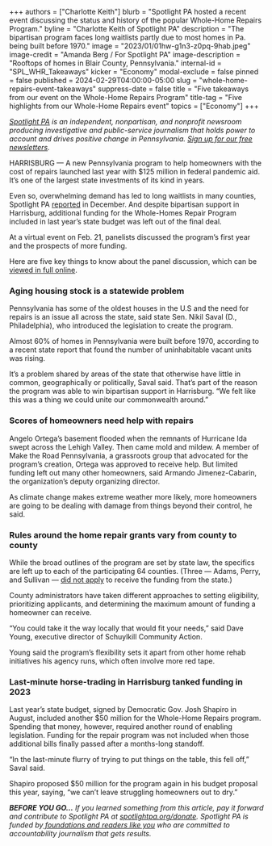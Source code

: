+++
authors = ["Charlotte Keith"]
blurb = "Spotlight PA hosted a recent event discussing the status and history of the popular Whole-Home Repairs Program."
byline = "Charlotte Keith of Spotlight PA"
description = "The bipartisan program faces long waitlists partly due to most homes in Pa. being built before 1970."
image = "2023/01/01hw-g1n3-z0pq-9hab.jpeg"
image-credit = "Amanda Berg / For Spotlight PA"
image-description = "Rooftops of homes in Blair County, Pennsylvania."
internal-id = "SPL_WHR_Takeaways"
kicker = "Economy"
modal-exclude = false
pinned = false
published = 2024-02-29T04:00:00-05:00
slug = "whole-home-repairs-event-takeaways"
suppress-date = false
title = "Five takeaways from our event on the Whole-Home Repairs Program"
title-tag = "Five highlights from our Whole-Home Repairs event"
topics = ["Economy"]
+++

<a href="https://www.spotlightpa.org/"><em>Spotlight PA</em></a><em> is an independent, nonpartisan, and nonprofit newsroom producing investigative and public-service journalism that holds power to account and drives positive change in Pennsylvania. </em><a href="https://www.spotlightpa.org/newsletters"><em>Sign up for our free newsletters</em></a><em>.</em>

HARRISBURG — A new Pennsylvania program to help homeowners with the cost of repairs launched last year with $125 million in federal pandemic aid. It’s one of the largest state investments of its kind in years.

Even so, overwhelming demand has led to long waitlists in many counties, Spotlight PA <a href="https://www.spotlightpa.org/news/2023/12/pennsylvania-whole-home-repairs-program-shortage-budget-impasse-legislature/">reported</a> in December. And despite bipartisan support in Harrisburg, additional funding for the Whole-Homes Repair Program included in last year’s state budget was left out of the final deal.

<script src="https://www.spotlightpa.org/embed.js" async></script><div data-spl-embed-version="1" data-spl-src="https://www.spotlightpa.org/embeds/newsletter/"></div>

At a virtual event on Feb. 21, panelists discussed the program’s first year and the prospects of more funding.

Here are five key things to know about the panel discussion, which can be<a href="https://www.spotlightpa.org/news/2024/02/housing-home-improvement-repairs-pennsylvania-saval-event/"> viewed in full online</a>.

### Aging housing stock is a statewide problem

Pennsylvania has some of the oldest houses in the U.S and the need for repairs is an issue all across the state, said state Sen. Nikil Saval (D., Philadelphia), who introduced the legislation to create the program.

Almost 60% of homes in Pennsylvania were built before 1970, according to a recent state report that found the number of uninhabitable vacant units was rising.

It’s a problem shared by areas of the state that otherwise have little in common, geographically or politically, Saval said. That’s part of the reason the program was able to win bipartisan support in Harrisburg. “We felt like this was a thing we could unite our commonwealth around.”

### Scores of homeowners need help with repairs

Angelo Ortega’s basement flooded when the remnants of Hurricane Ida swept across the Lehigh Valley. Then came mold and mildew. A member of Make the Road Pennsylvania, a grassroots group that advocated for the program’s creation, Ortega was approved to receive help. But limited funding left out many other homeowners, said Armando Jimenez-Cabarin, the organization’s deputy organizing director.

As climate change makes extreme weather more likely, more homeowners are going to be dealing with damage from things beyond their control, he said.

### Rules around the home repair grants vary from county to county

While the broad outlines of the program are set by state law, the specifics are left up to each of the participating 64 counties. (Three — Adams, Perry, and Sullivan — <a href="https://www.spotlightpa.org/news/2023/06/pa-whole-home-repairs-program-rural-counties-applications/">did not apply</a> to receive the funding from the state.)

County administrators have taken different approaches to setting eligibility, prioritizing applicants, and determining the maximum amount of funding a homeowner can receive.

“You could take it the way locally that would fit your needs,” said Dave Young, executive director of Schuylkill Community Action.

Young said the program’s flexibility sets it apart from other home rehab initiatives his agency runs, which often involve more red tape. <strong></strong>

### Last-minute horse-trading in Harrisburg tanked funding in 2023

Last year’s state budget, signed by Democratic Gov. Josh Shapiro in August, included another $50 million for the Whole-Home Repairs program. Spending that money, however, required another round of enabling legislation. Funding for the repair program was not included when those additional bills finally passed after a months-long standoff.

<script src="https://www.spotlightpa.org/embed.js" async></script><div data-spl-embed-version="1" data-spl-src="https://www.spotlightpa.org/embeds/donate/"></div>

“In the last-minute flurry of trying to put things on the table, this fell off,” Saval said.

Shapiro proposed $50 million for the program again in his budget proposal this year, saying, “we can’t leave struggling homeowners out to dry.”

<strong><em>BEFORE YOU GO…</em></strong><em> If you learned something from this article, pay it forward and contribute to Spotlight PA at </em><a href="http://spotlightpa.org/donate"><em>spotlightpa.org/donate</em></a><em>. Spotlight PA is funded by</em><a href="https://www.spotlightpa.org/support"><em> foundations and readers like you</em></a><em> who are committed to accountability journalism that gets results.</em>

